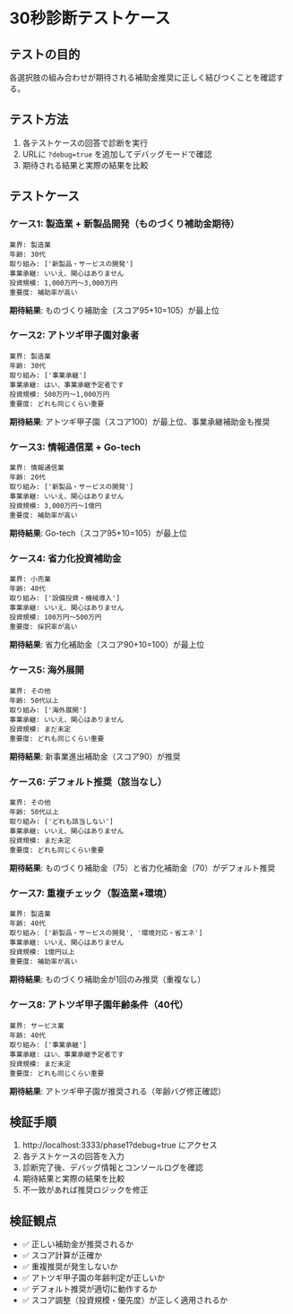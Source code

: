 # 30秒診断テストケース

## テストの目的
各選択肢の組み合わせが期待される補助金推奨に正しく結びつくことを確認する。

## テスト方法
1. 各テストケースの回答で診断を実行
2. URLに `?debug=true` を追加してデバッグモードで確認
3. 期待される結果と実際の結果を比較

## テストケース

### ケース1: 製造業 + 新製品開発（ものづくり補助金期待）
```
業界: 製造業
年齢: 30代
取り組み: ['新製品・サービスの開発']
事業承継: いいえ、関心はありません
投資規模: 1,000万円〜3,000万円
重要度: 補助率が高い
```
**期待結果**: ものづくり補助金（スコア95+10=105）が最上位

### ケース2: アトツギ甲子園対象者
```
業界: 製造業
年齢: 30代
取り組み: ['事業承継']
事業承継: はい、事業承継予定者です
投資規模: 500万円〜1,000万円
重要度: どれも同じくらい重要
```
**期待結果**: アトツギ甲子園（スコア100）が最上位、事業承継補助金も推奨

### ケース3: 情報通信業 + Go-tech
```
業界: 情報通信業
年齢: 20代
取り組み: ['新製品・サービスの開発']
事業承継: いいえ、関心はありません
投資規模: 3,000万円〜1億円
重要度: 補助率が高い
```
**期待結果**: Go-tech（スコア95+10=105）が最上位

### ケース4: 省力化投資補助金
```
業界: 小売業
年齢: 40代
取り組み: ['設備投資・機械導入']
事業承継: いいえ、関心はありません
投資規模: 100万円〜500万円
重要度: 採択率が高い
```
**期待結果**: 省力化補助金（スコア90+10=100）が最上位

### ケース5: 海外展開
```
業界: その他
年齢: 50代以上
取り組み: ['海外展開']
事業承継: いいえ、関心はありません
投資規模: まだ未定
重要度: どれも同じくらい重要
```
**期待結果**: 新事業進出補助金（スコア90）が推奨

### ケース6: デフォルト推奨（該当なし）
```
業界: その他
年齢: 50代以上
取り組み: ['どれも該当しない']
事業承継: いいえ、関心はありません
投資規模: まだ未定
重要度: どれも同じくらい重要
```
**期待結果**: ものづくり補助金（75）と省力化補助金（70）がデフォルト推奨

### ケース7: 重複チェック（製造業+環境）
```
業界: 製造業
年齢: 40代
取り組み: ['新製品・サービスの開発', '環境対応・省エネ']
事業承継: いいえ、関心はありません
投資規模: 1億円以上
重要度: 補助率が高い
```
**期待結果**: ものづくり補助金が1回のみ推奨（重複なし）

### ケース8: アトツギ甲子園年齢条件（40代）
```
業界: サービス業
年齢: 40代
取り組み: ['事業承継']
事業承継: はい、事業承継予定者です
投資規模: まだ未定
重要度: どれも同じくらい重要
```
**期待結果**: アトツギ甲子園が推奨される（年齢バグ修正確認）

## 検証手順

1. http://localhost:3333/phase1?debug=true にアクセス
2. 各テストケースの回答を入力
3. 診断完了後、デバッグ情報とコンソールログを確認
4. 期待結果と実際の結果を比較
5. 不一致があれば推奨ロジックを修正

## 検証観点

- ✅ 正しい補助金が推奨されるか
- ✅ スコア計算が正確か
- ✅ 重複推奨が発生しないか
- ✅ アトツギ甲子園の年齢判定が正しいか
- ✅ デフォルト推奨が適切に動作するか
- ✅ スコア調整（投資規模・優先度）が正しく適用されるか